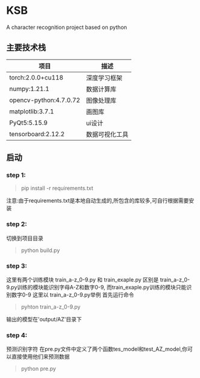 # KSB

A character recognition project based on python

## 主要技术栈
|  项目   | 描述  |
|  ----  | ----  |
| torch:2.0.0+cu118  | 深度学习框架 |
| numpy:1.21.1  | 数据计算库 |
| opencv-python:4.7.0.72 | 图像处理库 |
| matplotlib:3.7.1 | 画图库 |
| PyQt5:5.15.9 | ui设计 |
| tensorboard:2.12.2 | 数据可视化工具 |

## 启动
### step 1:
> pip install -r requirements.txt

注意:由于requirements.txt是本地自动生成的,所包含的库较多,可自行根据需要安装

### step 2:
切换到项目目录
> python build.py

### step 3:
这里有两个训练模块 train_a-z_0-9.py 和 train_exaple.py
区别是 train_a-z_0-9.py训练的模块能识别字母A-Z和数字0-9, 而train_exaple.py训练的模块只能识别数字0-9
这里以 train_a-z_0-9.py举例
首先运行命令 
> pyhton train_a-z_0-9.py

输出的模型在'output/AZ'目录下

### step 4:
预测识别字符
在pre.py文件中定义了两个函数tes_model和test_AZ_model,你可以直接使用他们来预测数据
> python pre.py
